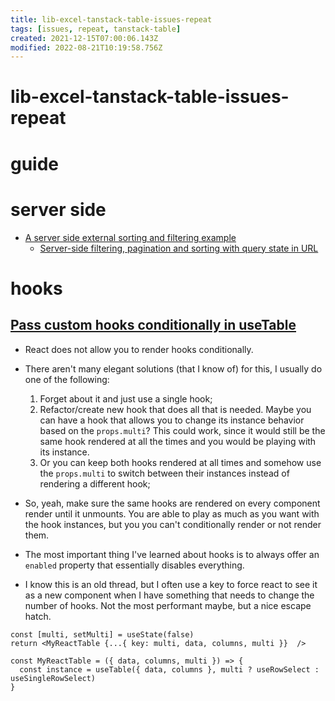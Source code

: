```yaml
---
title: lib-excel-tanstack-table-issues-repeat
tags: [issues, repeat, tanstack-table]
created: 2021-12-15T07:00:06.143Z
modified: 2022-08-21T10:19:58.756Z
---
```


# lib-excel-tanstack-table-issues-repeat

# guide

# server side
- [A server side external sorting and filtering example](https://github.com/TanStack/table/discussions/2033)
  - [Server-side filtering, pagination and sorting with query state in URL](https://github.com/TanStack/table/discussions/3945)
# hooks

## [Pass custom hooks conditionally in useTable](https://github.com/tannerlinsley/react-table/discussions/2452)

- React does not allow you to render hooks conditionally.
- There aren't many elegant solutions (that I know of) for this, I usually do one of the following:
  1. Forget about it and just use a single hook;
  2. Refactor/create new hook that does all that is needed. Maybe you can have a hook that allows you to change its instance behavior based on the `props.multi`? This could work, since it would still be the same hook rendered at all the times and you would be playing with its instance.
  3. Or you can keep both hooks rendered at all times and somehow use the `props.multi` to switch between their instances instead of rendering a different hook; 
- So, yeah, make sure the same hooks are rendered on every component render until it unmounts. You are able to play as much as you want with the hook instances, but you you can't conditionally render or not render them.

- The most important thing I've learned about hooks is to always offer an `enabled` property that essentially disables everything.

- I know this is an old thread, but I often use a key to force react to see it as a new component when I have something that needs to change the number of hooks. Not the most performant maybe, but a nice escape hatch.

```JS
const [multi, setMulti] = useState(false)
return <MyReactTable {...{ key: multi, data, columns, multi }}  />

const MyReactTable = ({ data, columns, multi }) => {
  const instance = useTable({ data, columns }, multi ? useRowSelect : useSingleRowSelect)
}
```
